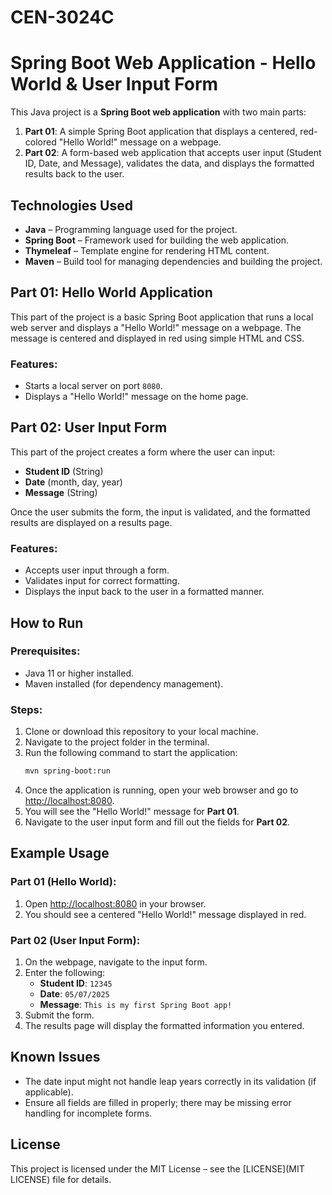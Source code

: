 # CEN-3024C

# Spring Boot Web Application - Hello World & User Input Form

This Java project is a **Spring Boot web application** with two main parts:
1. **Part 01**: A simple Spring Boot application that displays a centered, red-colored "Hello World!" message on a webpage.
2. **Part 02**: A form-based web application that accepts user input (Student ID, Date, and Message), validates the data, and displays the formatted results back to the user.

## Technologies Used
- **Java** – Programming language used for the project.
- **Spring Boot** – Framework used for building the web application.
- **Thymeleaf** – Template engine for rendering HTML content.
- **Maven** – Build tool for managing dependencies and building the project.

## Part 01: Hello World Application
This part of the project is a basic Spring Boot application that runs a local web server and displays a "Hello World!" message on a webpage. The message is centered and displayed in red using simple HTML and CSS.

### Features:
- Starts a local server on port `8080`.
- Displays a "Hello World!" message on the home page.

## Part 02: User Input Form
This part of the project creates a form where the user can input:
- **Student ID** (String)
- **Date** (month, day, year)
- **Message** (String)

Once the user submits the form, the input is validated, and the formatted results are displayed on a results page.

### Features:
- Accepts user input through a form.
- Validates input for correct formatting.
- Displays the input back to the user in a formatted manner.

## How to Run

### Prerequisites:
- Java 11 or higher installed.
- Maven installed (for dependency management).

### Steps:
1. Clone or download this repository to your local machine.
2. Navigate to the project folder in the terminal.
3. Run the following command to start the application:
    ```bash
    mvn spring-boot:run
    ```
4. Once the application is running, open your web browser and go to [http://localhost:8080](http://localhost:8080).
5. You will see the "Hello World!" message for **Part 01**.
6. Navigate to the user input form and fill out the fields for **Part 02**.

## Example Usage

### Part 01 (Hello World):
1. Open [http://localhost:8080](http://localhost:8080) in your browser.
2. You should see a centered "Hello World!" message displayed in red.

### Part 02 (User Input Form):
1. On the webpage, navigate to the input form.
2. Enter the following:
    - **Student ID**: `12345`
    - **Date**: `05/07/2025`
    - **Message**: `This is my first Spring Boot app!`
3. Submit the form.
4. The results page will display the formatted information you entered.

## Known Issues
- The date input might not handle leap years correctly in its validation (if applicable).
- Ensure all fields are filled in properly; there may be missing error handling for incomplete forms.

## License
This project is licensed under the MIT License – see the [LICENSE](MIT LICENSE) file for details.
